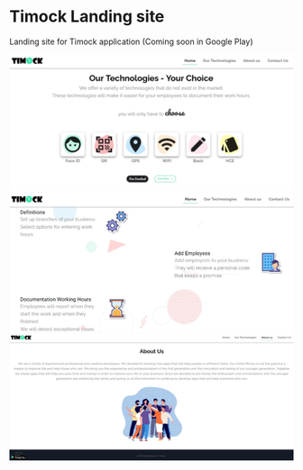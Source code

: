 # Timock Landing site

Landing site for Timock application (Coming soon in Google Play)

![alt text](https://github.com/adimor1/Timock-Landing-site/blob/master/image1.jpg)
![alt text](https://github.com/adimor1/Timock-Landing-site/blob/master/image3.jpg)
![alt text](https://github.com/adimor1/Timock-Landing-site/blob/master/image2.jpg)


